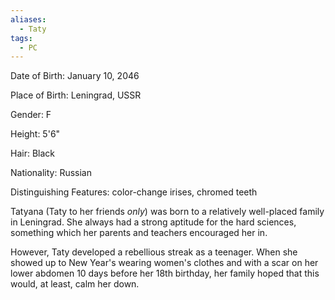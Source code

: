 ```yaml
---
aliases:
  - Taty
tags:
  - PC
---
```

Date of Birth: January 10, 2046

Place of Birth: Leningrad, USSR

Gender: F

Height: 5'6"

Hair: Black

Nationality: Russian

Distinguishing Features: color-change irises, chromed teeth

Tatyana (Taty to her friends *only*) was born to a relatively well-placed family in Leningrad. She always had a strong aptitude for the hard sciences, something which her parents and teachers encouraged her in.

However, Taty developed a rebellious streak as a teenager. When she showed up to New Year's wearing women's clothes and with a scar on her lower abdomen 10 days before her 18th birthday, her family hoped that this would, at least, calm her down.